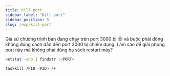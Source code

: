 ```yaml
---
title: Kill port
sidebar_label: "Kill port"
sidebar_position: 5
slug: /exp/kill-port
---
```


Giả sử chương trình bạn đang chạy trên port 3000 bị lỗi và buộc phải đóng không đúng cách dẫn đến port 3000 bị chiếm dụng. Làm sao để giải phóng port này mà không phải dùng hạ sách restart máy?

```bash title="Tìm số PID mà port đang treo"
netstat -ano | findstr :<PORT>
```

```bash title="kill port đang chiếm dụng thông qua PID"
taskkill /PID <PID> /F
```

